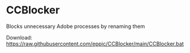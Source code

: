 # CCBlocker
Blocks unnecessary Adobe processes by renaming them

Download:  
https://raw.githubusercontent.com/eppic/CCBlocker/main/CCBlocker.bat
